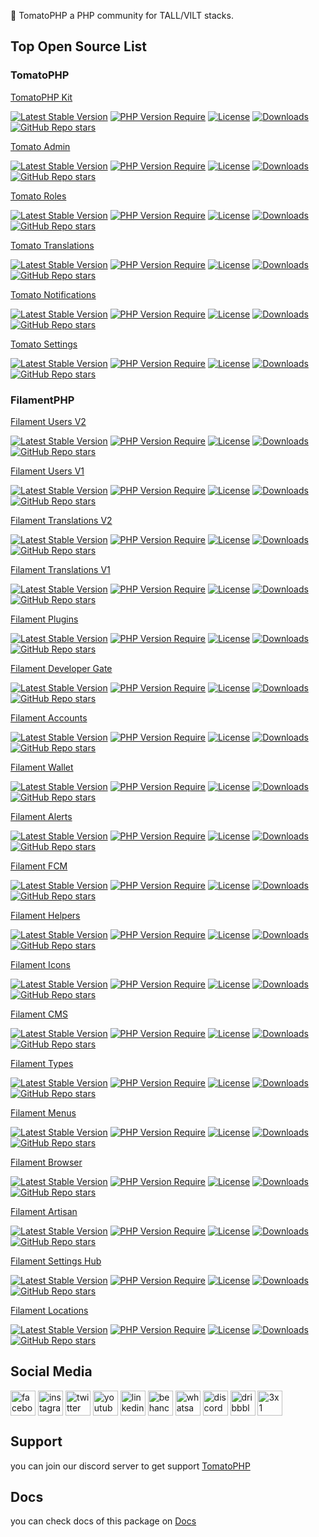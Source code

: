 🍅 TomatoPHP a PHP community for TALL/VILT stacks.

## Top Open Source List

### TomatoPHP

[TomatoPHP Kit](https://www.github.com/tomatophp/tomato)

[![Latest Stable Version](https://poser.pugx.org/tomatophp/tomato/version.svg)](https://packagist.org/packages/tomatophp/tomato)
[![PHP Version Require](http://poser.pugx.org/tomatophp/tomato/require/php)](https://packagist.org/packages/tomatophp/tomato)
[![License](https://poser.pugx.org/tomatophp/tomato/license.svg)](https://packagist.org/packages/tomatophp/tomato)
[![Downloads](https://poser.pugx.org/tomatophp/tomato/d/total.svg)](https://packagist.org/packages/tomatophp/tomato)
[![GitHub Repo stars](https://img.shields.io/github/stars/tomatophp/tomato?style=flat)](https://packagist.org/packages/tomatophp/tomato)

[Tomato Admin](https://www.github.com/tomatophp/tomato-admin)

[![Latest Stable Version](https://poser.pugx.org/tomatophp/tomato-admin/version.svg)](https://packagist.org/packages/tomatophp/tomato-admin)
[![PHP Version Require](http://poser.pugx.org/tomatophp/tomato-admin/require/php)](https://packagist.org/packages/tomatophp/tomato-admin)
[![License](https://poser.pugx.org/tomatophp/tomato-admin/license.svg)](https://packagist.org/packages/tomatophp/tomato-admin)
[![Downloads](https://poser.pugx.org/tomatophp/tomato-admin/d/total.svg)](https://packagist.org/packages/tomatophp/tomato-admin)
[![GitHub Repo stars](https://img.shields.io/github/stars/tomatophp/tomato-admin?style=flat)](https://packagist.org/packages/tomatophp/tomato-admin)


[Tomato Roles](https://www.github.com/tomatophp/tomato-roles)

[![Latest Stable Version](https://poser.pugx.org/tomatophp/tomato-roles/version.svg)](https://packagist.org/packages/tomatophp/tomato-roles)
[![PHP Version Require](http://poser.pugx.org/tomatophp/tomato-roles/require/php)](https://packagist.org/packages/tomatophp/tomato-roles)
[![License](https://poser.pugx.org/tomatophp/tomato-roles/license.svg)](https://packagist.org/packages/tomatophp/tomato-roles)
[![Downloads](https://poser.pugx.org/tomatophp/tomato-roles/d/total.svg)](https://packagist.org/packages/tomatophp/tomato-roles)
[![GitHub Repo stars](https://img.shields.io/github/stars/tomatophp/tomato-roles?style=flat)](https://packagist.org/packages/tomatophp/tomato-roles)



[Tomato Translations](https://www.github.com/tomatophp/tomato-translations)

[![Latest Stable Version](https://poser.pugx.org/tomatophp/tomato-translations/version.svg)](https://packagist.org/packages/tomatophp/tomato-translations)
[![PHP Version Require](http://poser.pugx.org/tomatophp/tomato-translations/require/php)](https://packagist.org/packages/tomatophp/tomato-translations)
[![License](https://poser.pugx.org/tomatophp/tomato-translations/license.svg)](https://packagist.org/packages/tomatophp/tomato-translations)
[![Downloads](https://poser.pugx.org/tomatophp/tomato-translations/d/total.svg)](https://packagist.org/packages/tomatophp/tomato-translations)
[![GitHub Repo stars](https://img.shields.io/github/stars/tomatophp/tomato-translations?style=flat)](https://packagist.org/packages/tomatophp/tomato-translations)


[Tomato Notifications](https://www.github.com/tomatophp/tomato-notifications)

[![Latest Stable Version](https://poser.pugx.org/tomatophp/tomato-notifications/version.svg)](https://packagist.org/packages/tomatophp/tomato-notifications)
[![PHP Version Require](http://poser.pugx.org/tomatophp/tomato-notifications/require/php)](https://packagist.org/packages/tomatophp/tomato-notifications)
[![License](https://poser.pugx.org/tomatophp/tomato-notifications/license.svg)](https://packagist.org/packages/tomatophp/tomato-notifications)
[![Downloads](https://poser.pugx.org/tomatophp/tomato-notifications/d/total.svg)](https://packagist.org/packages/tomatophp/tomato-notifications)
[![GitHub Repo stars](https://img.shields.io/github/stars/tomatophp/tomato-notifications?style=flat)](https://packagist.org/packages/tomatophp/tomato-notifications)


[Tomato Settings](https://www.github.com/tomatophp/tomato-settings)

[![Latest Stable Version](https://poser.pugx.org/tomatophp/tomato-settings/version.svg)](https://packagist.org/packages/tomatophp/tomato-settings)
[![PHP Version Require](http://poser.pugx.org/tomatophp/tomato-settings/require/php)](https://packagist.org/packages/tomatophp/tomato-settings)
[![License](https://poser.pugx.org/tomatophp/tomato-settings/license.svg)](https://packagist.org/packages/tomatophp/tomato-settings)
[![Downloads](https://poser.pugx.org/tomatophp/tomato-settings/d/total.svg)](https://packagist.org/packages/tomatophp/tomato-settings)
[![GitHub Repo stars](https://img.shields.io/github/stars/tomatophp/tomato-settings?style=flat)](https://packagist.org/packages/tomatophp/tomato-settings)



### FilamentPHP

[Filament Users V2](https://www.github.com/tomatophp/filament-users)

[![Latest Stable Version](https://poser.pugx.org/tomatophp/filament-users/version.svg)](https://packagist.org/packages/tomatophp/filament-users)
[![PHP Version Require](http://poser.pugx.org/tomatophp/filament-users/require/php)](https://packagist.org/packages/tomatophp/filament-users)
[![License](https://poser.pugx.org/tomatophp/filament-users/license.svg)](https://packagist.org/packages/tomatophp/filament-users)
[![Downloads](https://poser.pugx.org/tomatophp/filament-users/d/total.svg)](https://packagist.org/packages/tomatophp/filament-users)
[![GitHub Repo stars](https://img.shields.io/github/stars/tomatophp/filament-users?style=flat)](https://packagist.org/packages/tomatophp/filament-users)

[Filament Users V1](https://www.github.com/3x1io/filament-user)

[![Latest Stable Version](https://poser.pugx.org/3x1io/filament-user/version.svg)](https://packagist.org/packages/3x1io/filament-user)
[![PHP Version Require](http://poser.pugx.org/3x1io/filament-user/require/php)](https://packagist.org/packages/3x1io/filament-user)
[![License](https://poser.pugx.org/3x1io/filament-user/license.svg)](https://packagist.org/packages/3x1io/filament-user)
[![Downloads](https://poser.pugx.org/3x1io/filament-user/d/total.svg)](https://packagist.org/packages/3x1io/filament-user)
[![GitHub Repo stars](https://img.shields.io/github/stars/3x1io/filament-user?style=flat)](https://packagist.org/packages/3x1io/filament-user)


[Filament Translations V2](https://www.github.com/tomatophp/filament-translations)

[![Latest Stable Version](https://poser.pugx.org/tomatophp/filament-translations/version.svg)](https://packagist.org/packages/tomatophp/filament-translations)
[![PHP Version Require](http://poser.pugx.org/tomatophp/filament-translations/require/php)](https://packagist.org/packages/tomatophp/filament-translations)
[![License](https://poser.pugx.org/tomatophp/filament-translations/license.svg)](https://packagist.org/packages/tomatophp/filament-translations)
[![Downloads](https://poser.pugx.org/tomatophp/filament-translations/d/total.svg)](https://packagist.org/packages/tomatophp/filament-translations)
[![GitHub Repo stars](https://img.shields.io/github/stars/tomatophp/filament-translations?style=flat)](https://packagist.org/packages/tomatophp/filament-translations)

[Filament Translations V1](https://www.github.com/3x1io/filament-translations)

[![Latest Stable Version](https://poser.pugx.org/3x1io/filament-translations/version.svg)](https://packagist.org/packages/3x1io/filament-translations)
[![PHP Version Require](http://poser.pugx.org/3x1io/filament-translations/require/php)](https://packagist.org/packages/3x1io/filament-translations)
[![License](https://poser.pugx.org/3x1io/filament-translations/license.svg)](https://packagist.org/packages/3x1io/filament-translations)
[![Downloads](https://poser.pugx.org/3x1io/filament-translations/d/total.svg)](https://packagist.org/packages/3x1io/filament-translations)
[![GitHub Repo stars](https://img.shields.io/github/stars/3x1io/filament-translations?style=flat)](https://packagist.org/packages/3x1io/filament-translations)

[Filament Plugins](https://www.github.com/tomatophp/filament-plugins)

[![Latest Stable Version](https://poser.pugx.org/tomatophp/filament-plugins/version.svg)](https://packagist.org/packages/tomatophp/filament-plugins)
[![PHP Version Require](http://poser.pugx.org/tomatophp/filament-plugins/require/php)](https://packagist.org/packages/tomatophp/filament-plugins)
[![License](https://poser.pugx.org/tomatophp/filament-plugins/license.svg)](https://packagist.org/packages/tomatophp/filament-plugins)
[![Downloads](https://poser.pugx.org/tomatophp/filament-plugins/d/total.svg)](https://packagist.org/packages/tomatophp/filament-plugins)
[![GitHub Repo stars](https://img.shields.io/github/stars/tomatophp/filament-plugins?style=flat)](https://packagist.org/packages/tomatophp/filament-plugins)


[Filament Developer Gate](https://www.github.com/tomatophp/filament-developer-gate)

[![Latest Stable Version](https://poser.pugx.org/tomatophp/filament-developer-gate/version.svg)](https://packagist.org/packages/tomatophp/filament-developer-gate)
[![PHP Version Require](http://poser.pugx.org/tomatophp/filament-developer-gate/require/php)](https://packagist.org/packages/tomatophp/filament-developer-gate)
[![License](https://poser.pugx.org/tomatophp/filament-developer-gate/license.svg)](https://packagist.org/packages/tomatophp/filament-developer-gate)
[![Downloads](https://poser.pugx.org/tomatophp/filament-developer-gate/d/total.svg)](https://packagist.org/packages/tomatophp/filament-developer-gate)
[![GitHub Repo stars](https://img.shields.io/github/stars/tomatophp/filament-developer-gate?style=flat)](https://packagist.org/packages/tomatophp/filament-developer-gate)


[Filament Accounts](https://www.github.com/tomatophp/filament-accounts)

[![Latest Stable Version](https://poser.pugx.org/tomatophp/filament-accounts/version.svg)](https://packagist.org/packages/tomatophp/filament-accounts)
[![PHP Version Require](http://poser.pugx.org/tomatophp/filament-accounts/require/php)](https://packagist.org/packages/tomatophp/filament-accounts)
[![License](https://poser.pugx.org/tomatophp/filament-accounts/license.svg)](https://packagist.org/packages/tomatophp/filament-accounts)
[![Downloads](https://poser.pugx.org/tomatophp/filament-accounts/d/total.svg)](https://packagist.org/packages/tomatophp/filament-accounts)
[![GitHub Repo stars](https://img.shields.io/github/stars/tomatophp/filament-accounts?style=flat)](https://packagist.org/packages/tomatophp/filament-accounts)


[Filament Wallet](https://www.github.com/tomatophp/filament-wallet)

[![Latest Stable Version](https://poser.pugx.org/tomatophp/filament-wallet/version.svg)](https://packagist.org/packages/tomatophp/filament-wallet)
[![PHP Version Require](http://poser.pugx.org/tomatophp/filament-wallet/require/php)](https://packagist.org/packages/tomatophp/filament-wallet)
[![License](https://poser.pugx.org/tomatophp/filament-wallet/license.svg)](https://packagist.org/packages/tomatophp/filament-wallet)
[![Downloads](https://poser.pugx.org/tomatophp/filament-wallet/d/total.svg)](https://packagist.org/packages/tomatophp/filament-wallet)
[![GitHub Repo stars](https://img.shields.io/github/stars/tomatophp/filament-wallet?style=flat)](https://packagist.org/packages/tomatophp/filament-wallet)


[Filament Alerts](https://www.github.com/tomatophp/filament-alerts)

[![Latest Stable Version](https://poser.pugx.org/tomatophp/filament-alerts/version.svg)](https://packagist.org/packages/tomatophp/filament-alerts)
[![PHP Version Require](http://poser.pugx.org/tomatophp/filament-alerts/require/php)](https://packagist.org/packages/tomatophp/filament-alerts)
[![License](https://poser.pugx.org/tomatophp/filament-alerts/license.svg)](https://packagist.org/packages/tomatophp/filament-alerts)
[![Downloads](https://poser.pugx.org/tomatophp/filament-alerts/d/total.svg)](https://packagist.org/packages/tomatophp/filament-alerts)
[![GitHub Repo stars](https://img.shields.io/github/stars/tomatophp/filament-alerts?style=flat)](https://packagist.org/packages/tomatophp/filament-alerts)


[Filament FCM](https://www.github.com/tomatophp/filament-fcm)

[![Latest Stable Version](https://poser.pugx.org/tomatophp/filament-fcm/version.svg)](https://packagist.org/packages/tomatophp/filament-fcm)
[![PHP Version Require](http://poser.pugx.org/tomatophp/filament-fcm/require/php)](https://packagist.org/packages/tomatophp/filament-fcm)
[![License](https://poser.pugx.org/tomatophp/filament-fcm/license.svg)](https://packagist.org/packages/tomatophp/filament-fcm)
[![Downloads](https://poser.pugx.org/tomatophp/filament-fcm/d/total.svg)](https://packagist.org/packages/tomatophp/filament-fcm)
[![GitHub Repo stars](https://img.shields.io/github/stars/tomatophp/filament-fcm?style=flat)](https://packagist.org/packages/tomatophp/filament-fcm)


[Filament Helpers](https://www.github.com/tomatophp/filament-helpers)

[![Latest Stable Version](https://poser.pugx.org/tomatophp/filament-helpers/version.svg)](https://packagist.org/packages/tomatophp/filament-helpers)
[![PHP Version Require](http://poser.pugx.org/tomatophp/filament-helpers/require/php)](https://packagist.org/packages/tomatophp/filament-helpers)
[![License](https://poser.pugx.org/tomatophp/filament-helpers/license.svg)](https://packagist.org/packages/tomatophp/filament-helpers)
[![Downloads](https://poser.pugx.org/tomatophp/filament-helpers/d/total.svg)](https://packagist.org/packages/tomatophp/filament-helpers)
[![GitHub Repo stars](https://img.shields.io/github/stars/tomatophp/filament-helpers?style=flat)](https://packagist.org/packages/tomatophp/filament-helpers)


[Filament Icons](https://www.github.com/tomatophp/filament-icons)

[![Latest Stable Version](https://poser.pugx.org/tomatophp/filament-icons/version.svg)](https://packagist.org/packages/tomatophp/filament-icons)
[![PHP Version Require](http://poser.pugx.org/tomatophp/filament-icons/require/php)](https://packagist.org/packages/tomatophp/filament-icons)
[![License](https://poser.pugx.org/tomatophp/filament-icons/license.svg)](https://packagist.org/packages/tomatophp/filament-icons)
[![Downloads](https://poser.pugx.org/tomatophp/filament-icons/d/total.svg)](https://packagist.org/packages/tomatophp/filament-icons)
[![GitHub Repo stars](https://img.shields.io/github/stars/tomatophp/filament-icons?style=flat)](https://packagist.org/packages/tomatophp/filament-icons)


[Filament CMS](https://www.github.com/tomatophp/filament-cms)

[![Latest Stable Version](https://poser.pugx.org/tomatophp/filament-cms/version.svg)](https://packagist.org/packages/tomatophp/filament-cms)
[![PHP Version Require](http://poser.pugx.org/tomatophp/filament-cms/require/php)](https://packagist.org/packages/tomatophp/filament-cms)
[![License](https://poser.pugx.org/tomatophp/filament-cms/license.svg)](https://packagist.org/packages/tomatophp/filament-cms)
[![Downloads](https://poser.pugx.org/tomatophp/filament-cms/d/total.svg)](https://packagist.org/packages/tomatophp/filament-cms)
[![GitHub Repo stars](https://img.shields.io/github/stars/tomatophp/filament-cms?style=flat)](https://packagist.org/packages/tomatophp/filament-cms)


[Filament Types](https://www.github.com/tomatophp/filament-types)

[![Latest Stable Version](https://poser.pugx.org/tomatophp/filament-types/version.svg)](https://packagist.org/packages/tomatophp/filament-types)
[![PHP Version Require](http://poser.pugx.org/tomatophp/filament-types/require/php)](https://packagist.org/packages/tomatophp/filament-types)
[![License](https://poser.pugx.org/tomatophp/filament-types/license.svg)](https://packagist.org/packages/tomatophp/filament-types)
[![Downloads](https://poser.pugx.org/tomatophp/filament-types/d/total.svg)](https://packagist.org/packages/tomatophp/filament-types)
[![GitHub Repo stars](https://img.shields.io/github/stars/tomatophp/filament-types?style=flat)](https://packagist.org/packages/tomatophp/filament-types)


[Filament Menus](https://www.github.com/tomatophp/filament-menus)

[![Latest Stable Version](https://poser.pugx.org/tomatophp/filament-menus/version.svg)](https://packagist.org/packages/tomatophp/filament-menus)
[![PHP Version Require](http://poser.pugx.org/tomatophp/filament-menus/require/php)](https://packagist.org/packages/tomatophp/filament-menus)
[![License](https://poser.pugx.org/tomatophp/filament-menus/license.svg)](https://packagist.org/packages/tomatophp/filament-menus)
[![Downloads](https://poser.pugx.org/tomatophp/filament-menus/d/total.svg)](https://packagist.org/packages/tomatophp/filament-menus)
[![GitHub Repo stars](https://img.shields.io/github/stars/tomatophp/filament-menus?style=flat)](https://packagist.org/packages/tomatophp/filament-menus)


[Filament Browser](https://www.github.com/tomatophp/filament-browser)

[![Latest Stable Version](https://poser.pugx.org/tomatophp/filament-browser/version.svg)](https://packagist.org/packages/tomatophp/filament-browser)
[![PHP Version Require](http://poser.pugx.org/tomatophp/filament-browser/require/php)](https://packagist.org/packages/tomatophp/filament-browser)
[![License](https://poser.pugx.org/tomatophp/filament-browser/license.svg)](https://packagist.org/packages/tomatophp/filament-browser)
[![Downloads](https://poser.pugx.org/tomatophp/filament-browser/d/total.svg)](https://packagist.org/packages/tomatophp/filament-browser)
[![GitHub Repo stars](https://img.shields.io/github/stars/tomatophp/filament-browser?style=flat)](https://packagist.org/packages/tomatophp/filament-browser)


[Filament Artisan](https://www.github.com/tomatophp/filament-artisan)

[![Latest Stable Version](https://poser.pugx.org/tomatophp/filament-artisan/version.svg)](https://packagist.org/packages/tomatophp/filament-artisan)
[![PHP Version Require](http://poser.pugx.org/tomatophp/filament-artisan/require/php)](https://packagist.org/packages/tomatophp/filament-artisan)
[![License](https://poser.pugx.org/tomatophp/filament-artisan/license.svg)](https://packagist.org/packages/tomatophp/filament-artisan)
[![Downloads](https://poser.pugx.org/tomatophp/filament-artisan/d/total.svg)](https://packagist.org/packages/tomatophp/filament-artisan)
[![GitHub Repo stars](https://img.shields.io/github/stars/tomatophp/filament-artisan?style=flat)](https://packagist.org/packages/tomatophp/filament-artisan)


[Filament Settings Hub](https://www.github.com/tomatophp/filament-settings-hub)

[![Latest Stable Version](https://poser.pugx.org/tomatophp/filament-settings-hub/version.svg)](https://packagist.org/packages/tomatophp/filament-settings-hub)
[![PHP Version Require](http://poser.pugx.org/tomatophp/filament-settings-hub/require/php)](https://packagist.org/packages/tomatophp/filament-settings-hub)
[![License](https://poser.pugx.org/tomatophp/filament-settings-hub/license.svg)](https://packagist.org/packages/tomatophp/filament-settings-hub)
[![Downloads](https://poser.pugx.org/tomatophp/filament-settings-hub/d/total.svg)](https://packagist.org/packages/tomatophp/filament-settings-hub)
[![GitHub Repo stars](https://img.shields.io/github/stars/tomatophp/filament-settings-hub?style=flat)](https://packagist.org/packages/tomatophp/filament-settings-hub)


[Filament Locations](https://www.github.com/tomatophp/filament-locations)

[![Latest Stable Version](https://poser.pugx.org/tomatophp/filament-locations/version.svg)](https://packagist.org/packages/tomatophp/filament-locations)
[![PHP Version Require](http://poser.pugx.org/tomatophp/filament-locations/require/php)](https://packagist.org/packages/tomatophp/filament-locations)
[![License](https://poser.pugx.org/tomatophp/filament-locations/license.svg)](https://packagist.org/packages/tomatophp/filament-locations)
[![Downloads](https://poser.pugx.org/tomatophp/filament-locations/d/total.svg)](https://packagist.org/packages/tomatophp/filament-locations)
[![GitHub Repo stars](https://img.shields.io/github/stars/tomatophp/filament-locations?style=flat)](https://packagist.org/packages/tomatophp/filament-locations)


## Social Media

<a href="https://www.facebook.com/3x1io" target="_blank"><img align="center"  width="40px" src="https://github.com/gauravghongde/social-icons/blob/master/SVG/Color/Facebook.svg" alt="facebook" /></a>
<a href="https://www.instagram.com/engfadymondy" target="_blank"><img align="center"  width="40px" src="https://github.com/gauravghongde/social-icons/blob/master/SVG/Color/Instagram.svg" alt="instagram" /></a>
<a href="https://twitter.com/engfadymondy" target="_blank"><img align="center"  width="40px" src="https://github.com/gauravghongde/social-icons/blob/master/SVG/Color/Twitter.svg" alt="twitter" /></a>
<a href="https://www.youtube.com/channel/UCRYxB09Uk36PIQDeTGMMsTQ" target="_blank"><img align="center"  width="40px" src="https://github.com/gauravghongde/social-icons/blob/master/SVG/Color/Youtube.svg" alt="youtube" /></a>
<a href="https://www.linkedin.com/in/engfadymondy/" target="_blank"><img align="center"  width="40px" src="https://github.com/gauravghongde/social-icons/blob/master/SVG/Color/LinkedIN.svg" alt="linkedin" /></a>
<a href="https://www.behance.net/3x1" target="_blank"><img align="center"  width="40px" src="https://github.com/gauravghongde/social-icons/blob/master/SVG/Color/Behance.svg" alt="behance" /></a>
<a href="https://wa.me/+201207860084" target="_blank"><img align="center"  width="40px" src="https://github.com/gauravghongde/social-icons/blob/master/SVG/Color/WhatsApp.svg" alt="whatsapp" /></a>
<a href="https://discord.gg/mTWWNgtr" target="_blank"><img align="center"  width="40px" src="https://github.com/gauravghongde/social-icons/blob/master/SVG/Color/Discord.svg" alt="discord" /></a>
<a href="https://dribbble.com/3x1" target="_blank"><img align="center"  width="40px" src="https://github.com/gauravghongde/social-icons/blob/master/SVG/Color/Dribbble.svg" alt="dribbble" /></a>
<a href="https://3x1.io" target="_blank"><img align="center"  width="40px" src="https://github.com/gauravghongde/social-icons/blob/master/SVG/Color/Wordpress.svg" alt="3x1" /></a>

## Support

you can join our discord server to get support [TomatoPHP](https://discord.com/invite/VZc8nBJ3ZU)

## Docs

you can check docs of this package on [Docs](https://docs.tomatophp.com)

